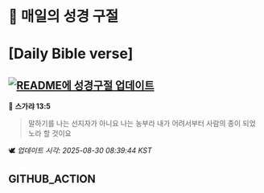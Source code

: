 # 🙏 매일의 성경 구절
# [Daily Bible verse]
## [![README에 성경구절 업데이트](https://github.com/DONGSUKA/first_test/actions/workflows/update-readme-bible.yml/badge.svg)](https://github.com/DONGSUKA/first_test/actions/workflows/update-readme-bible.yml)
<!-- START_BIBLE_VERSE -->
📖 **스가랴 13:5**
> 말하기를 나는 선지자가 아니요 나는 농부라 내가 어려서부터 사람의 종이 되었노라 할 것이요

🕊️ _업데이트 시각: 2025-08-30 08:39:44 KST_
  <!-- END_BIBLE_VERSE -->
## GITHUB_ACTION
